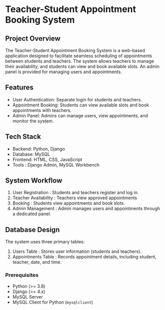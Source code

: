 
# Teacher-Student Appointment Booking System

## Project Overview
The Teacher-Student Appointment Booking System is a web-based application designed to facilitate seamless scheduling of appointments between students and teachers. The system allows teachers to manage their availability, and students can view and book available slots. An admin panel is provided for managing users and appointments.

## Features
- User Authentication: Separate login for students and teachers.
- Appointment Booking: Students can view available slots and book appointments with teachers.
- Admin Panel: Admins can manage users, view appointments, and monitor the system.

## Tech Stack
- Backend: Python, Django
- Database: MySQL
- Frontend: HTML, CSS, JavaScript
- Tools : Django Admin, MySQL Workbench

## System Workflow
1. User Registration : Students and teachers register and log in.
2. Teacher Availability : Teachers view approved appointments 
3. Booking : Students view appointments and book slots.
5. Admin Management : Admin manages users and appointments through a dedicated panel.

## Database Design
The system uses three primary tables:
1. Users Table : Stores user information (students and teachers).
2. Appointments Table : Records appointment details, including student, teacher, date, and time.


### Prerequisites
- Python (>= 3.8)
- Django (>= 4.x)
- MySQL Server
- MySQL Client for Python (`mysqlclient`)

